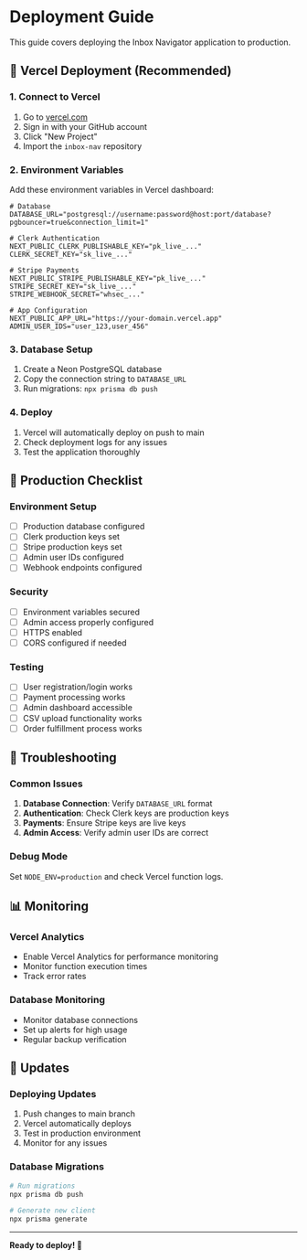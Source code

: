# Deployment Guide

This guide covers deploying the Inbox Navigator application to production.

## 🚀 Vercel Deployment (Recommended)

### 1. Connect to Vercel
1. Go to [vercel.com](https://vercel.com)
2. Sign in with your GitHub account
3. Click "New Project"
4. Import the `inbox-nav` repository

### 2. Environment Variables
Add these environment variables in Vercel dashboard:

```env
# Database
DATABASE_URL="postgresql://username:password@host:port/database?pgbouncer=true&connection_limit=1"

# Clerk Authentication
NEXT_PUBLIC_CLERK_PUBLISHABLE_KEY="pk_live_..."
CLERK_SECRET_KEY="sk_live_..."

# Stripe Payments
NEXT_PUBLIC_STRIPE_PUBLISHABLE_KEY="pk_live_..."
STRIPE_SECRET_KEY="sk_live_..."
STRIPE_WEBHOOK_SECRET="whsec_..."

# App Configuration
NEXT_PUBLIC_APP_URL="https://your-domain.vercel.app"
ADMIN_USER_IDS="user_123,user_456"
```

### 3. Database Setup
1. Create a Neon PostgreSQL database
2. Copy the connection string to `DATABASE_URL`
3. Run migrations: `npx prisma db push`

### 4. Deploy
1. Vercel will automatically deploy on push to main
2. Check deployment logs for any issues
3. Test the application thoroughly

## 🔧 Production Checklist

### Environment Setup
- [ ] Production database configured
- [ ] Clerk production keys set
- [ ] Stripe production keys set
- [ ] Admin user IDs configured
- [ ] Webhook endpoints configured

### Security
- [ ] Environment variables secured
- [ ] Admin access properly configured
- [ ] HTTPS enabled
- [ ] CORS configured if needed

### Testing
- [ ] User registration/login works
- [ ] Payment processing works
- [ ] Admin dashboard accessible
- [ ] CSV upload functionality works
- [ ] Order fulfillment process works

## 🐛 Troubleshooting

### Common Issues
1. **Database Connection**: Verify `DATABASE_URL` format
2. **Authentication**: Check Clerk keys are production keys
3. **Payments**: Ensure Stripe keys are live keys
4. **Admin Access**: Verify admin user IDs are correct

### Debug Mode
Set `NODE_ENV=production` and check Vercel function logs.

## 📊 Monitoring

### Vercel Analytics
- Enable Vercel Analytics for performance monitoring
- Monitor function execution times
- Track error rates

### Database Monitoring
- Monitor database connections
- Set up alerts for high usage
- Regular backup verification

## 🔄 Updates

### Deploying Updates
1. Push changes to main branch
2. Vercel automatically deploys
3. Test in production environment
4. Monitor for any issues

### Database Migrations
```bash
# Run migrations
npx prisma db push

# Generate new client
npx prisma generate
```

---

**Ready to deploy! 🚀**
